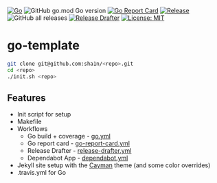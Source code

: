 [![Go](https://github.com/sha1n/go-template/actions/workflows/go.yml/badge.svg)](https://github.com/sha1n/go-template/actions/workflows/go.yml)
![GitHub go.mod Go version](https://img.shields.io/github/go-mod/go-version/sha1n/go-template)
[![Go Report Card](https://goreportcard.com/badge/sha1n/go-template)](https://goreportcard.com/report/sha1n/go-template) 
[![Release](https://img.shields.io/github/release/sha1n/go-template.svg?style=flat-square)](https://github.com/sha1n/go-template/releases)
![GitHub all releases](https://img.shields.io/github/downloads/sha1n/go-template/total)
[![Release Drafter](https://github.com/sha1n/go-template/actions/workflows/release-drafter.yml/badge.svg)](https://github.com/sha1n/go-template/actions/workflows/release-drafter.yml)
[![License: MIT](https://img.shields.io/badge/License-MIT-yellow.svg)](https://opensource.org/licenses/MIT)

# go-template

```bash
git clone git@github.com:sha1n/<repo>.git
cd <repo>
./init.sh <repo>
```

## Features

- Init script for setup
- Makefile
- Workflows
  - Go build + coverage - [go.yml](/.github/workflows/go.yml)
  - Go report card - [go-report-card.yml](/.github/workflows/go-report-card.yml)
  - Release Drafter - [release-drafter.yml](/.github/workflows/release-drafter.yml)
  - Dependabot App - [dependabot.yml](/.github/dependabot.yml)
- Jekyll site setup with the [Cayman](https://github.com/pages-themes/cayman) theme (and some color overrides)
- .travis.yml for Go
